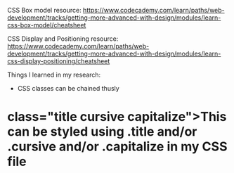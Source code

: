 CSS Box model resource:
https://www.codecademy.com/learn/paths/web-development/tracks/getting-more-advanced-with-design/modules/learn-css-box-model/cheatsheet

CSS Display and Positioning resource:
https://www.codecademy.com/learn/paths/web-development/tracks/getting-more-advanced-with-design/modules/learn-css-display-positioning/cheatsheet

Things I learned in my research:
- CSS classes can be chained thusly
## <h1> class="title cursive capitalize">This can be styled using .title and/or .cursive and/or .capitalize in my CSS file</h1>